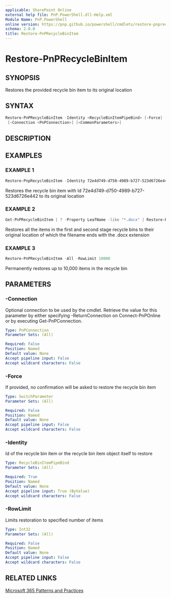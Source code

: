 ```yaml
---
applicable: SharePoint Online
external help file: PnP.PowerShell.dll-Help.xml
Module Name: PnP.PowerShell
online version: https://pnp.github.io/powershell/cmdlets/restore-pnprecyclebinitem
schema: 2.0.0
title: Restore-PnPRecycleBinItem
---
```


# Restore-PnPRecycleBinItem

## SYNOPSIS
Restores the provided recycle bin item to its original location

## SYNTAX

```powershell
Restore-PnPRecycleBinItem -Identity <RecycleBinItemPipeBind> [-Force] [-RowLimit <Int32>]
 [-Connection <PnPConnection>] [<CommonParameters>]
```

## DESCRIPTION

## EXAMPLES

### EXAMPLE 1
```powershell
Restore-PnpRecycleBinItem -Identity 72e4d749-d750-4989-b727-523d6726e442
```

Restores the recycle bin item with Id 72e4d749-d750-4989-b727-523d6726e442 to its original location

### EXAMPLE 2
```powershell
Get-PnPRecycleBinItem | ? -Property LeafName -like "*.docx" | Restore-PnpRecycleBinItem
```

Restores all the items in the first and second stage recycle bins to their original location of which the filename ends with the .docx extension

### EXAMPLE 3
```powershell
Restore-PnPRecycleBinItem -All -RowLimit 10000
```

Permanently restores up to 10,000 items in the recycle bin

## PARAMETERS

### -Connection
Optional connection to be used by the cmdlet. Retrieve the value for this parameter by either specifying -ReturnConnection on Connect-PnPOnline or by executing Get-PnPConnection.

```yaml
Type: PnPConnection
Parameter Sets: (All)

Required: False
Position: Named
Default value: None
Accept pipeline input: False
Accept wildcard characters: False
```

### -Force
If provided, no confirmation will be asked to restore the recycle bin item

```yaml
Type: SwitchParameter
Parameter Sets: (All)

Required: False
Position: Named
Default value: None
Accept pipeline input: False
Accept wildcard characters: False
```

### -Identity
Id of the recycle bin item or the recycle bin item object itself to restore

```yaml
Type: RecycleBinItemPipeBind
Parameter Sets: (All)

Required: True
Position: Named
Default value: None
Accept pipeline input: True (ByValue)
Accept wildcard characters: False
```

### -RowLimit
Limits restoration to specified number of items

```yaml
Type: Int32
Parameter Sets: (All)

Required: False
Position: Named
Default value: None
Accept pipeline input: False
Accept wildcard characters: False
```

## RELATED LINKS

[Microsoft 365 Patterns and Practices](https://aka.ms/m365pnp)